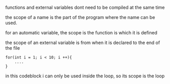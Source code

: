 functions and external variables dont need to be compiled at the same time

the scope of a name is the part of the program where the name can be used.

for an automatic variable, the scope is the function is which it is defined

the scope of an external variable is from when it is declared to the end of the file

```
for(int i = 1; i < 10; i ++){
	....
}
```

in this codeblock i can only be used inside the loop, so its scope is the loop